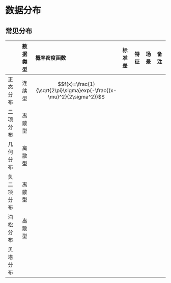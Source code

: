 # 数据分布

## 常见分布

|  | 数据类型 | 概率密度函数 | 标准差 | 特征 | 场景 | 备注 |
| :--- | :--- | :--- | :--- | :--- | :--- | :--- |
| 正态分布 | 连续型 | $$f(x)=\frac{1}{\sqrt{2\pi}\sigma}exp(-\frac{(x-\mu)^2}{2\sigma^2})$$ |  |  |  |  |
| 二项分布 | 离散型 |  |  |  |  |  |
| 几何分布 | 离散型 |  |  |  |  |  |
| 负二项分布 | 离散型 |  |  |  |  |  |
| 泊松分布 | 离散型 |  |  |  |  |  |
| 贝塔分布 |  |  |  |  |  |  |





